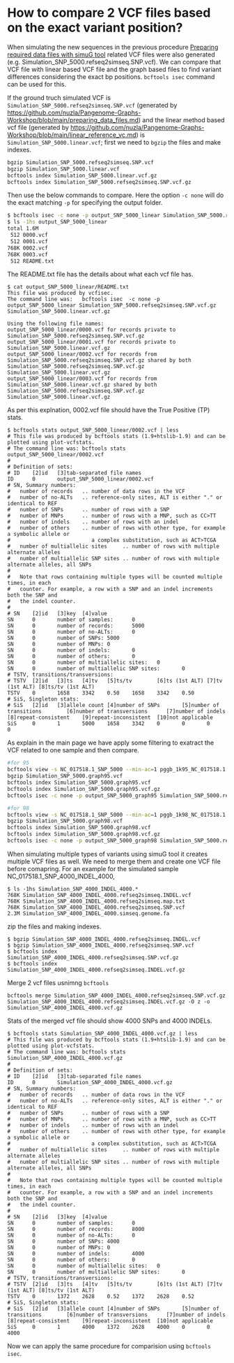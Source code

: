 # How to compare 2 VCF files based on the exact variant position?
When simulating the new sequences in the previous procedure [Preparing required data files with simuG tool](https://github.com/nuzla/Pangenome-Graphs-Workshop/blob/main/preparing_data_files.md) related VCF files were also generated (e.g. Simulation_SNP_5000.refseq2simseq.SNP.vcf). We can compare that VCF file with linear based VCF file and the graph based files to find variant differences considering the exact bp positions. `bcftools isec` command can be used for this. 

If the ground truch simulated VCF is `Simulation_SNP_5000.refseq2simseq.SNP.vcf` (generated by https://github.com/nuzla/Pangenome-Graphs-Workshop/blob/main/preparing_data_files.md) and the linear method based vcf file (generated by https://github.com/nuzla/Pangenome-Graphs-Workshop/blob/main/linear_reference_vc.md) is `Simulation_SNP_5000.linear.vcf`; first we need to `bgzip` the files and make indexes. 

```bash
bgzip Simulation_SNP_5000.refseq2simseq.SNP.vcf
bgzip Simulation_SNP_5000.linear.vcf
bcftools index Simulation_SNP_5000.linear.vcf.gz
bcftools index Simulation_SNP_5000.refseq2simseq.SNP.vcf.gz
```

Then use the below commands to compare. Here the option `-c none` will do the exact matching `-p` for specifying the output folder. 

```bash
$ bcftools isec -c none -p output_SNP_5000_linear Simulation_SNP_5000.refseq2simseq.SNP.vcf.gz Simulation_SNP_5000.linear.vcf.gz
$ ls -1hs output_SNP_5000_linear
total 1.6M
 512 0000.vcf
 512 0001.vcf
768K 0002.vcf
768K 0003.vcf
 512 README.txt
```

The README.txt file has the details about what each vcf file has. 

```
$ cat output_SNP_5000_linear/README.txt 
This file was produced by vcfisec.
The command line was:   bcftools isec  -c none -p output_SNP_5000_linear Simulation_SNP_5000.refseq2simseq.SNP.vcf.gz Simulation_SNP_5000.linear.vcf.gz

Using the following file names:
output_SNP_5000_linear/0000.vcf for records private to  Simulation_SNP_5000.refseq2simseq.SNP.vcf.gz
output_SNP_5000_linear/0001.vcf for records private to  Simulation_SNP_5000.linear.vcf.gz
output_SNP_5000_linear/0002.vcf for records from Simulation_SNP_5000.refseq2simseq.SNP.vcf.gz shared by both    Simulation_SNP_5000.refseq2simseq.SNP.vcf.gz Simulation_SNP_5000.linear.vcf.gz
output_SNP_5000_linear/0003.vcf for records from Simulation_SNP_5000.linear.vcf.gz shared by both       Simulation_SNP_5000.refseq2simseq.SNP.vcf.gz Simulation_SNP_5000.linear.vcf.gz
```

As per this explnation, 0002.vcf file should have the True Positive (TP) stats. 

```
$ bcftools stats output_SNP_5000_linear/0002.vcf | less
# This file was produced by bcftools stats (1.9+htslib-1.9) and can be plotted using plot-vcfstats.
# The command line was: bcftools stats  output_SNP_5000_linear/0002.vcf
#
# Definition of sets:
# ID    [2]id   [3]tab-separated file names
ID      0       output_SNP_5000_linear/0002.vcf
# SN, Summary numbers:
#   number of records   .. number of data rows in the VCF
#   number of no-ALTs   .. reference-only sites, ALT is either "." or identical to REF
#   number of SNPs      .. number of rows with a SNP
#   number of MNPs      .. number of rows with a MNP, such as CC>TT
#   number of indels    .. number of rows with an indel
#   number of others    .. number of rows with other type, for example a symbolic allele or
#                          a complex substitution, such as ACT>TCGA
#   number of multiallelic sites     .. number of rows with multiple alternate alleles
#   number of multiallelic SNP sites .. number of rows with multiple alternate alleles, all SNPs
# 
#   Note that rows containing multiple types will be counted multiple times, in each
#   counter. For example, a row with a SNP and an indel increments both the SNP and
#   the indel counter.
# 
# SN    [2]id   [3]key  [4]value
SN      0       number of samples:      0
SN      0       number of records:      5000
SN      0       number of no-ALTs:      0
SN      0       number of SNPs: 5000
SN      0       number of MNPs: 0
SN      0       number of indels:       0
SN      0       number of others:       0
SN      0       number of multiallelic sites:   0
SN      0       number of multiallelic SNP sites:       0
# TSTV, transitions/transversions:
# TSTV  [2]id   [3]ts   [4]tv   [5]ts/tv        [6]ts (1st ALT) [7]tv (1st ALT) [8]ts/tv (1st ALT)
TSTV    0       1658    3342    0.50    1658    3342    0.50
# SiS, Singleton stats:
# SiS   [2]id   [3]allele count [4]number of SNPs       [5]number of transitions        [6]number of transversions      [7]number of indels     [8]repeat-consistent    [9]repeat-inconsistent  [10]not applicable
SiS     0       1       5000    1658    3342    0       0       0       0
```

As explain in the main page we have apply some filtering to exatract the VCF related to one sample and  then compare. 

```bash
#for 95
bcftools view -s NC_017518.1_SNP_5000 --min-ac=1 pggb_1k95_NC_017518.1.vcf  >  Simulation_SNP_5000.graph95.vcf 
bgzip Simulation_SNP_5000.graph95.vcf
bcftools index Simulation_SNP_5000.graph95.vcf
bcftools index Simulation_SNP_5000.graph95.vcf.gz 
bcftools isec -c none -p output_SNP_5000_graph95 Simulation_SNP_5000.refseq2simseq.SNP.vcf.gz Simulation_SNP_5000.graph95.vcf.gz

#for 98
bcftools view -s NC_017518.1_SNP_5000 --min-ac=1 pggb_1k98_NC_017518.1.vcf  >  Simulation_SNP_5000.graph98.vcf
bgzip Simulation_SNP_5000.graph98.vcf
bcftools index Simulation_SNP_5000.graph98.vcf
bcftools index Simulation_SNP_5000.graph98.vcf.gz 
bcftools isec -c none -p output_SNP_5000_graph98 Simulation_SNP_5000.refseq2simseq.SNP.vcf.gz Simulation_SNP_5000.graph98.vcf.gz
```

When simulating multiple types of variants using simuG tool it creates multiple VCF files as well. We need to merge them and create one VCF file before comapring. For an example for the simulated sample NC_017518.1_SNP_4000_INDEL_4000, 

```
$ ls -1hs Simulation_SNP_4000_INDEL_4000.*
768K Simulation_SNP_4000_INDEL_4000.refseq2simseq.INDEL.vcf
768K Simulation_SNP_4000_INDEL_4000.refseq2simseq.map.txt
768K Simulation_SNP_4000_INDEL_4000.refseq2simseq.SNP.vcf
2.3M Simulation_SNP_4000_INDEL_4000.simseq.genome.fa
```

zip the files and making indexes. 

```
$ bgzip Simulation_SNP_4000_INDEL_4000.refseq2simseq.INDEL.vcf
$ bgzip Simulation_SNP_4000_INDEL_4000.refseq2simseq.SNP.vcf
$ bcftools index Simulation_SNP_4000_INDEL_4000.refseq2simseq.SNP.vcf.gz
$ bcftools index Simulation_SNP_4000_INDEL_4000.refseq2simseq.INDEL.vcf.gz
```

Merge 2 vcf files usnimng `bcftools`

```
bcftools merge Simulation_SNP_4000_INDEL_4000.refseq2simseq.SNP.vcf.gz Simulation_SNP_4000_INDEL_4000.refseq2simseq.INDEL.vcf.gz -O z -o Simulation_SNP_4000_INDEL_4000.vcf.gz
```

Stats of the merged vcf file should show 4000 SNPs and 4000 INDELs.

```
$ bcftools stats Simulation_SNP_4000_INDEL_4000.vcf.gz | less
# This file was produced by bcftools stats (1.9+htslib-1.9) and can be plotted using plot-vcfstats.
# The command line was: bcftools stats  Simulation_SNP_4000_INDEL_4000.vcf.gz
#
# Definition of sets:
# ID    [2]id   [3]tab-separated file names
ID      0       Simulation_SNP_4000_INDEL_4000.vcf.gz
# SN, Summary numbers:
#   number of records   .. number of data rows in the VCF
#   number of no-ALTs   .. reference-only sites, ALT is either "." or identical to REF
#   number of SNPs      .. number of rows with a SNP
#   number of MNPs      .. number of rows with a MNP, such as CC>TT
#   number of indels    .. number of rows with an indel
#   number of others    .. number of rows with other type, for example a symbolic allele or
#                          a complex substitution, such as ACT>TCGA
#   number of multiallelic sites     .. number of rows with multiple alternate alleles
#   number of multiallelic SNP sites .. number of rows with multiple alternate alleles, all SNPs
# 
#   Note that rows containing multiple types will be counted multiple times, in each
#   counter. For example, a row with a SNP and an indel increments both the SNP and
#   the indel counter.
# 
# SN    [2]id   [3]key  [4]value
SN      0       number of samples:      0
SN      0       number of records:      8000
SN      0       number of no-ALTs:      0
SN      0       number of SNPs: 4000
SN      0       number of MNPs: 0
SN      0       number of indels:       4000
SN      0       number of others:       0
SN      0       number of multiallelic sites:   0
SN      0       number of multiallelic SNP sites:       0
# TSTV, transitions/transversions:
# TSTV  [2]id   [3]ts   [4]tv   [5]ts/tv        [6]ts (1st ALT) [7]tv (1st ALT) [8]ts/tv (1st ALT)
TSTV    0       1372    2628    0.52    1372    2628    0.52
# SiS, Singleton stats:
# SiS   [2]id   [3]allele count [4]number of SNPs       [5]number of transitions        [6]number of transversions      [7]number of indels     [8]repeat-consistent    [9]repeat-inconsistent  [10]not applicable
SiS     0       1       4000    1372    2628    4000    0       0       4000
```

Now  we can apply the same procedure for comparision using `bcftools isec`.


